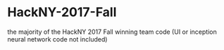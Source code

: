 # HackNY-2017-Fall
the majority of the HackNY 2017 Fall winning team code (UI or inception neural network code not included)
